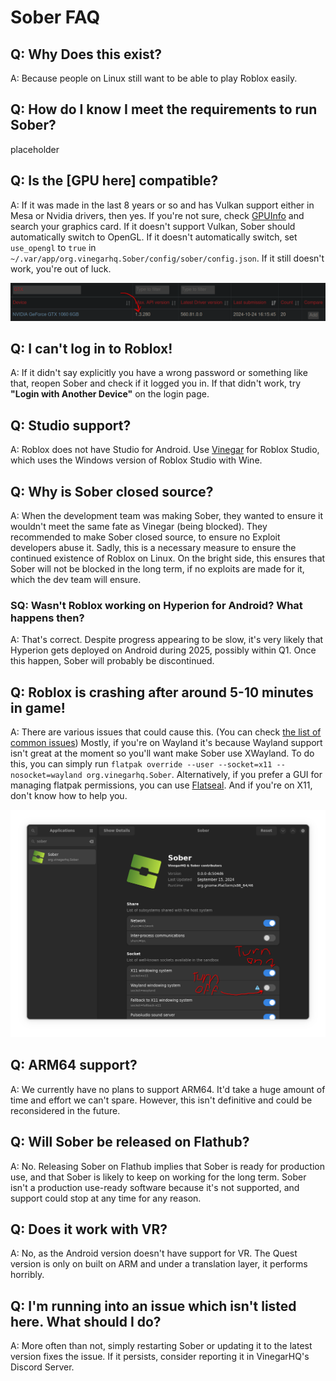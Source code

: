 # Sober FAQ


## Q: Why Does this exist?
A: Because people on Linux still want to be able to play Roblox easily.


## Q: How do I know I meet the requirements to run Sober?
placeholder


## Q: Is the [GPU here] compatible?
A: If it was made in the last 8 years or so and has Vulkan support either in Mesa or Nvidia drivers, then yes. If you're not sure, check [GPUInfo](https://vulkan.gpuinfo.org/) and search your graphics card. If it doesn't support Vulkan, Sober should automatically switch to OpenGL. If it doesn't automatically switch, set `use_opengl` to `true` in `~/.var/app/org.vinegarhq.Sober/config/sober/config.json`. If it still doesn't work, you're out of luck.

![Vulkan Supported](./vulkaninfo.png)

## Q: I can't log in to Roblox!
A: If it didn't say explicitly you have a wrong password or something like that, reopen Sober and check if it logged you in. If that didn't work, try **"Login with Another Device"** on the login page.



## Q: Studio support?
A: Roblox does not have Studio for Android. Use [Vinegar](https://vinegarhq.org/) for Roblox Studio, which uses the Windows version of Roblox Studio with Wine.



## Q: Why is Sober closed source?
A: When the development team was making Sober, they wanted to ensure it wouldn't meet the same fate as Vinegar (being blocked). They recommended to make Sober closed source, to ensure no Exploit developers abuse it. Sadly, this is a necessary measure to ensure the continued existence of Roblox on Linux. On the bright side, this ensures that Sober will not be blocked in the long term, if no exploits are made for it, which the dev team will ensure.

### SQ: Wasn't Roblox working on Hyperion for Android? What happens then?
A: That's correct. Despite progress appearing to be slow, it's very likely that Hyperion gets deployed on Android during 2025, possibly within Q1. Once this happen, Sober will probably be discontinued.



## Q: Roblox is crashing after around 5-10 minutes in game!
A: There are various issues that could cause this. (You can check [the list of common issues](../Troubleshooting/index.md#known-general-issues)) Mostly, if you're on Wayland it's because Wayland support isn't great at the moment so you'll want make Sober use XWayland. To do this, you can simply run ```flatpak override --user --socket=x11 --nosocket=wayland org.vinegarhq.Sober```. Alternatively, if you prefer a GUI for managing flatpak permissions, you can use [Flatseal](https://flathub.org/apps/com.github.tchx84.Flatseal). And if you're on X11, don't know how to help you.

![Turn on XWayland](./xwaylandforever.png)



## Q: ARM64 support?
A: We currently have no plans to support ARM64. It'd take a huge amount of time and effort we can't spare. However, this isn't definitive and could be reconsidered in the future.



## Q: Will Sober be released on Flathub?
A: No. Releasing Sober on Flathub implies that Sober is ready for production use, and that Sober is likely to keep on working for the long term. Sober isn't a production use-ready software because it's not supported, and support could stop at any time for any reason.



## Q: Does it work with VR?
A: No, as the Android version doesn't have support for VR. The Quest version is only on built on ARM and under a translation layer, it performs horribly.


## Q: I'm running into an issue which isn't listed here. What should I do?
A: More often than not, simply restarting Sober or updating it to the latest version fixes the issue. If it persists, consider reporting it in VinegarHQ's Discord Server.
